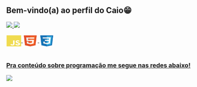 ## Bem-vindo(a) ao perfil do Caio😁

 <div>
  <a href="https://github.com/X4Z4">
  <img height="180em" src="https://github-readme-stats.vercel.app/api?username=X4Z4&show_icons=true&theme=tokyonight&include_all_commits=true&count_private=true"/>
  <img height="180em" src="https://github-readme-stats.vercel.app/api/top-langs/?username=X4Z4&layout=compact&langs_count=6&theme=tokyonight"/>
</div>
<div style="display: inline_block"><br>
  <img align="center" alt="Js" height="30" width="40" src="https://raw.githubusercontent.com/devicons/devicon/master/icons/javascript/javascript-plain.svg">
  <img align="center" alt="HTML" height="30" width="40" src="https://raw.githubusercontent.com/devicons/devicon/master/icons/html5/html5-original.svg">
  <img align="center" alt="CSS" height="30" width="40" src="https://raw.githubusercontent.com/devicons/devicon/master/icons/css3/css3-original.svg">
</div>
 
 <br>
 
  ### Pra conteúdo sobre programação me segue nas redes abaixo!
 
<div> 
  <a href = "chrj.2014@gmail.com"><img src="https://img.shields.io/badge/-Gmail-%23333?style=for-the-badge&logo=gmail&logoColor=white" target="_blank"></a>


